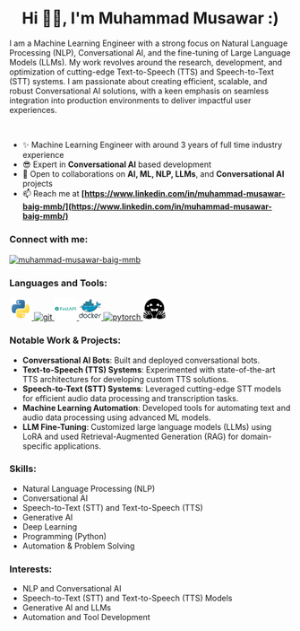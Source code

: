 <h1 align="center">Hi 👋🏻, I'm Muhammad Musawar :)</h1>

I am a Machine Learning Engineer with a strong focus on Natural Language Processing (NLP), Conversational AI, and the fine-tuning of Large Language Models (LLMs). My work revolves around the research, development, and optimization of cutting-edge Text-to-Speech (TTS) and Speech-to-Text (STT) systems. I am passionate about creating efficient, scalable, and robust Conversational AI solutions, with a keen emphasis on seamless integration into production environments to deliver impactful user experiences.

<br>

- ✨ Machine Learning Engineer with around 3 years of full time industry experience 
- 😎 Expert in **Conversational AI** based development
- 🤝 Open to collaborations on **AI, ML, NLP, LLMs**, and **Conversational AI** projects
- 📫 Reach me at **[https://www.linkedin.com/in/muhammad-musawar-baig-mmb/](https://www.linkedin.com/in/muhammad-musawar-baig-mmb/)**




<h3 align="left">Connect with me:</h3>
<p align="left">
<a href="https://www.linkedin.com/in/muhammad-musawar-baig-mmb/" target="blank"><img align="center" src="https://raw.githubusercontent.com/rahuldkjain/github-profile-readme-generator/master/src/images/icons/Social/linked-in-alt.svg" alt="muhammad-musawar-baig-mmb" height="30" width="40" /></a
</p>

<h3 align="left">Languages and Tools:</h3>
<p align="left">

  <!-- Python -->
  <a href="https://www.python.org/" target="_blank" rel="noreferrer"> 
    <img src="https://raw.githubusercontent.com/devicons/devicon/master/icons/python/python-original.svg" alt="python" width="40" height="40"/> 
  <!-- Git -->
  <a href="https://git-scm.com/" target="_blank" rel="noreferrer"> 
    <img src="https://www.vectorlogo.zone/logos/git-scm/git-scm-icon.svg" alt="git" width="40" height="40"/> 
  </a>
  <!-- FastAPI -->
  <a href="https://fastapi.tiangolo.com/" target="_blank" rel="noreferrer"> 
    <img src="https://raw.githubusercontent.com/devicons/devicon/master/icons/fastapi/fastapi-original-wordmark.svg" alt="fastapi" width="40" height="40"/> 
  </a>

  <!-- Docker -->
  <a href="https://www.docker.com/" target="_blank" rel="noreferrer"> 
    <img src="https://raw.githubusercontent.com/devicons/devicon/master/icons/docker/docker-original-wordmark.svg" alt="docker" width="40" height="40"/> 
  </a>
  <!-- PyTorch -->
  <a href="https://pytorch.org/" target="_blank" rel="noreferrer"> 
    <img src="https://www.vectorlogo.zone/logos/pytorch/pytorch-icon.svg" alt="pytorch" width="40" height="40"/> 
  </a>

  <!-- Hugging Face -->
  <a href="https://huggingface.co/" target="_blank" rel="noreferrer"> 
    <img src="https://raw.githubusercontent.com/simple-icons/simple-icons/develop/icons/huggingface.svg" alt="huggingface" width="40" height="40"/> 
  </a>

</p>


<h3 align="left">Notable Work & Projects:</h3>
<ul>
  <li><strong>Conversational AI Bots</strong>: Built and deployed conversational bots.</li>
  <li><strong>Text-to-Speech (TTS) Systems</strong>: Experimented with state-of-the-art TTS architectures for developing custom TTS solutions.</li>
  <li><strong>Speech-to-Text (STT) Systems</strong>: Leveraged cutting-edge STT models for efficient audio data processing and transcription tasks.</li>
  <li><strong>Machine Learning Automation</strong>: Developed tools for automating text and audio data processing using advanced ML models.</li>
  <li><strong>LLM Fine-Tuning</strong>: Customized large language models (LLMs) using LoRA and used Retrieval-Augmented Generation (RAG) for domain-specific applications.</li>
</ul>

<h3 align="left">Skills:</h3>
<ul>
  <li>Natural Language Processing (NLP)</li>
  <li>Conversational AI</li>
  <li>Speech-to-Text (STT) and Text-to-Speech (TTS)</li>
  <li>Generative AI</li>
  <li>Deep Learning</li>
  <li>Programming (Python)</li>
  <li>Automation & Problem Solving</li>
</ul>

<h3 align="left">Interests:</h3>
<ul>
  <li>NLP and Conversational AI</li>
  <li>Speech-to-Text (STT) and Text-to-Speech (TTS) Models</li>
  <li>Generative AI and LLMs</li>
  <li>Automation and Tool Development</li>
</ul>
